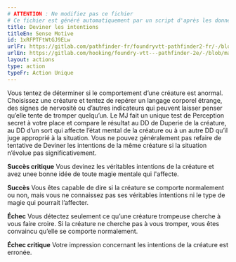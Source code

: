 ```yaml
---
# ATTENTION : Ne modifiez pas ce fichier
# Ce fichier est généré automatiquement par un script d'après les données du module Foundry VTT officiel et de sa traduction
title: Deviner les intentions
titleEn: Sense Motive
id: 1xRFPTFtWtGJ9ELw
urlFr: https://gitlab.com/pathfinder-fr/foundryvtt-pathfinder2-fr/-/blob/master/data/actions/1xRFPTFtWtGJ9ELw.htm
urlEn: https://gitlab.com/hooking/foundry-vtt---pathfinder-2e/-/blob/master/packs/data/actions.db/sense-motive.json
layout: actions
type: action
typeFr: Action Unique
---
```

Vous tentez de déterminer si le comportement d’une créature est anormal. Choisissez une créature et tentez de repérer un langage corporel étrange, des signes de nervosité ou d’autres indicateurs qui peuvent laisser penser qu’elle tente de tromper quelqu’un. Le MJ fait un unique test de Perception secret à votre place et compare le résultat au DD de Duperie de la créature, au DD d’un sort qui affecte l’état mental de la créature ou à un autre DD qu’il juge approprié à la situation. Vous ne pouvez généralement pas refaire de tentative de Deviner les intentions de la même créature si la situation n’évolue pas significativement.

**Succès critique** Vous devinez les véritables intentions de la créature et avez unee bonne idée de toute magie mentale qui l'affecte.

**Succès** Vous êtes capable de dire si la créature se comporte normalement ou non, mais vous ne connaissez pas ses véritables intentions ni le type de magie qui pourrait l’affecter.

**Échec** Vous détectez seulement ce qu’une créature trompeuse cherche à vous faire croire. Si la créature ne cherche pas à vous tromper, vous êtes convaincu qu’elle se comporte normalement.

**Échec critique** Votre impression concernant les intentions de la créature est erronée.
